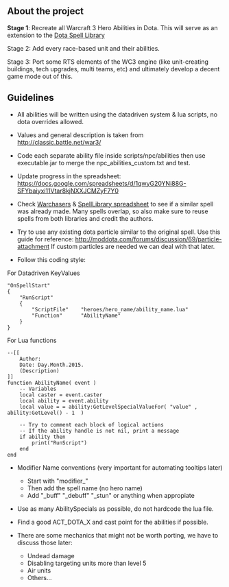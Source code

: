 ## About the project

**Stage 1**: Recreate all Warcraft 3 Hero Abilities in Dota. 
This will serve as an extension to the [Dota Spell Library](https://github.com/Pizzalol/SpellLibrary)

Stage 2: Add every race-based unit and their abilities.

Stage 3: Port some RTS elements of the WC3 engine (like unit-creating buildings, tech upgrades, multi teams, etc) and ultimately develop a decent game mode out of this.

## Guidelines

- All abilities will be written using the datadriven system & lua scripts, no dota overrides allowed.

- Values and general description is taken from http://classic.battle.net/war3/

- Code each separate ability file inside scripts/npc/abilities then use executable.jar to merge the npc_abilities_custom.txt and test.

- Update progress in the spreadsheet: https://docs.google.com/spreadsheets/d/1qwyG20YNi88G-SFYbaiyxi11Vtar8kjNXXJCMZyF7Y0

- Check [Warchasers](https://github.com/MNoya/Warchasers/tree/master/scripts) & [SpellLibrary spreadsheet](https://docs.google.com/spreadsheets/d/1oNoqMW2_PZ57TEonAQgMF-9JlApbt3LPNFtx72RhS8Y)
to see if a similar spell was already made. Many spells overlap, so also make sure to reuse spells from both libraries and credit the authors.

- Try to use any existing dota particle similar to the original spell. Use this guide for reference: http://moddota.com/forums/discussion/69/particle-attachment
If custom particles are needed we can deal with that later.

- Follow this coding style:

For Datadriven KeyValues
~~~
"OnSpellStart"
{
    "RunScript"
    {
        "ScriptFile"    "heroes/hero_name/ability_name.lua"
        "Function"      "AbilityName"
    }
}
~~~

For Lua functions
~~~
--[[
    Author:
    Date: Day.Month.2015.
    (Description)
]]
function AbilityName( event )
    -- Variables
    local caster = event.caster
    local ability = event.ability
    local value = = ability:GetLevelSpecialValueFor( "value" , ability:GetLevel() - 1  )

    -- Try to comment each block of logical actions
    -- If the ability handle is not nil, print a message
    if ability then
        print("RunScript")
    end
end
~~~

- Modifier Name conventions (very important for automating tooltips later)

  - Start with "modifier_"
  - Then add the spell name (no hero name)
  - Add "_buff" "_debuff" "_stun" or anything when appropiate

- Use as many AbilitySpecials as possible, do not hardcode the lua file.

- Find a good ACT_DOTA_X and cast point for the abilities if possible.

- There are some mechanics that might not be worth porting, we have to discuss those later:

  - Undead damage
  - Disabling targeting units more than level 5
  - Air units
  - Others...
